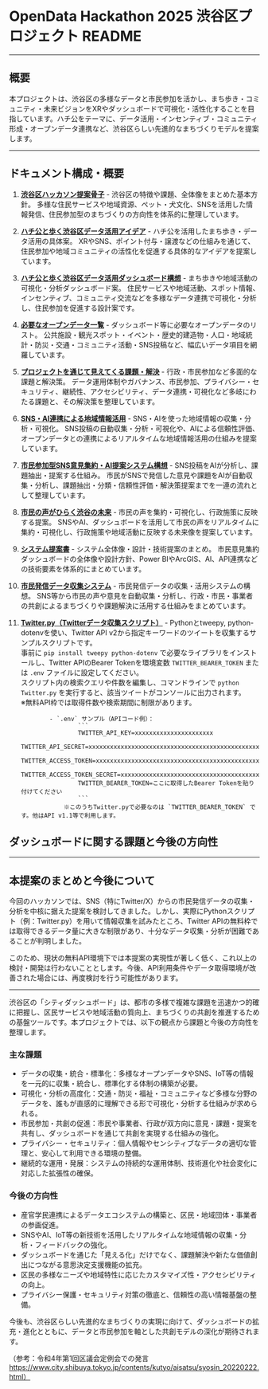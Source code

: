 # OpenData Hackathon 2025 渋谷区プロジェクト README

---

## 概要
本プロジェクトは、渋谷区の多様なデータと市民参加を活かし、まち歩き・コミュニティ・未来ビジョンをXRやダッシュボードで可視化・活性化することを目指しています。ハチ公をテーマに、データ活用・インセンティブ・コミュニティ形成・オープンデータ連携など、渋谷区らしい先進的なまちづくりモデルを提案します。

---

## ドキュメント構成・概要
1. **[渋谷区ハッカソン提案骨子](./01.shibuya.md)**
        - 渋谷区の特徴や課題、全体像をまとめた基本方針。
            多様な住民サービスや地域資源、ペット・犬文化、SNSを活用した情報発信、住民参加型のまちづくりの方向性を体系的に整理しています。
2. **[ハチ公と歩く渋谷区データ活用アイデア](./02.hatikou.md)**
        - ハチ公を活用したまち歩き・データ活用の具体案。
            XRやSNS、ポイント付与・譲渡などの仕組みを通じて、住民参加や地域コミュニティの活性化を促進する具体的なアイデアを提案しています。
3. **[ハチ公と歩く渋谷区データ活用ダッシュボード構想](./03.dashboard.md)**
        - まち歩きや地域活動の可視化・分析ダッシュボード案。
            住民サービスや地域活動、スポット情報、インセンティブ、コミュニティ交流などを多様なデータ連携で可視化・分析し、住民参加を促進する設計案です。
4. **[必要なオープンデータ一覧](./04.opendata.md)**
        - ダッシュボード等に必要なオープンデータのリスト。
            公共施設・観光スポット・イベント・歴史的建造物・人口・地域統計・防災・交通・コミュニティ活動・SNS投稿など、幅広いデータ項目を網羅しています。
5. **[プロジェクトを通じて見えてくる課題・解決](./05.problem.md)**
        - 行政・市民参加など多面的な課題と解決策。
            データ運用体制やガバナンス、市民参加、プライバシー・セキュリティ、継続性、アクセシビリティ、データ連携・可視化など多岐にわたる課題と、その解決策を整理しています。
6. **[SNS・AI連携による地域情報活用](./06.SNS_AI.md)**
        - SNS・AIを使った地域情報の収集・分析・可視化。
            SNS投稿の自動収集・分析・可視化や、AIによる信頼性評価、オープンデータとの連携によるリアルタイムな地域情報活用の仕組みを提案しています。
7. **[市民参加型SNS意見集約・AI提案システム構想](./07.SNS_AI_Opinion.md)**
        - SNS投稿をAIが分析し、課題抽出・提案する仕組み。
            市民がSNSで発信した意見や課題をAIが自動収集・分析し、課題抽出・分類・信頼性評価・解決策提案までを一連の流れとして整理しています。
8. **[市民の声がひらく渋谷の未来](./08.市民の声がひらく渋谷の未来.md)**
        - 市民の声を集約・可視化し、行政施策に反映する提案。
            SNSやAI、ダッシュボードを活用して市民の声をリアルタイムに集約・可視化し、行政施策や地域活動に反映する未来像を提案しています。
9. **[システム提案書](./09.システム提案書.md)**
        - システム全体像・設計・技術提案のまとめ。
            市民意見集約ダッシュボードの全体像や設計方針、Power BIやArcGIS、AI、API連携などの技術要素を体系的にまとめています。
10. **[市民発信データ収集システム](./10.市民発信データ収集システム.md)**
        - 市民発信データの収集・活用システムの構想。
            SNS等から市民の声や意見を自動収集・分析し、行政・市民・事業者の共創によるまちづくりや課題解決に活用する仕組みをまとめています。

11. **[Twitter.py（Twitterデータ収集スクリプト）](./Twitter.py)**
        - Pythonとtweepy, python-dotenvを使い、Twitter API v2から指定キーワードのツイートを収集するサンプルスクリプトです。  
            事前に `pip install tweepy python-dotenv` で必要なライブラリをインストールし、Twitter APIのBearer Tokenを環境変数 `TWITTER_BEARER_TOKEN` または `.env` ファイルに設定してください。  
            スクリプト内の検索クエリや件数を編集し、コマンドラインで `python Twitter.py` を実行すると、該当ツイートがコンソールに出力されます。  
            ※無料API枠では取得件数や検索期間に制限があります。  


                - `.env` サンプル（APIコード例）：
                        ```
                        TWITTER_API_KEY=xxxxxxxxxxxxxxxxxxxxxx
                        TWITTER_API_SECRET=xxxxxxxxxxxxxxxxxxxxxxxxxxxxxxxxxxxxxxxxxxxxxxxxxx
                        TWITTER_ACCESS_TOKEN=xxxxxxxxxxxxxxxxxxxxxxxxxxxxxxxxxxxxxxxxxxxxxxx
                        TWITTER_ACCESS_TOKEN_SECRET=xxxxxxxxxxxxxxxxxxxxxxxxxxxxxxxxxxxxxxxxx
                        TWITTER_BEARER_TOKEN=ここに取得したBearer Tokenを貼り付けてください
                        ```
                    ※このうちTwitter.pyで必要なのは `TWITTER_BEARER_TOKEN` です。他はAPI v1.1等で利用します。


## ダッシュボードに関する課題と今後の方向性

---

## 本提案のまとめと今後について

今回のハッカソンでは、SNS（特にTwitter/X）からの市民発信データの収集・分析を中核に据えた提案を検討してきました。しかし、実際にPythonスクリプト（例：Twitter.py）を用いて情報収集を試みたところ、Twitter APIの無料枠では取得できるデータ量に大きな制限があり、十分なデータ収集・分析が困難であることが判明しました。

このため、現状の無料API環境下では本提案の実現性が著しく低く、これ以上の検討・開発は行わないこととします。今後、API利用条件やデータ取得環境が改善された場合には、再度検討を行う可能性があります。

---

渋谷区の「シティダッシュボード」は、都市の多様で複雑な課題を迅速かつ的確に把握し、区民サービスや地域活動の質向上、まちづくりの共創を推進するための基盤ツールです。本プロジェクトでは、以下の観点から課題と今後の方向性を整理します。

### 主な課題
- データの収集・統合・標準化：多様なオープンデータやSNS、IoT等の情報を一元的に収集・統合し、標準化する体制の構築が必要。
- 可視化・分析の高度化：交通・防災・福祉・コミュニティなど多様な分野のデータを、誰もが直感的に理解できる形で可視化・分析する仕組みが求められる。
- 市民参加・共創の促進：市民や事業者、行政が双方向に意見・課題・提案を共有し、ダッシュボードを通じて共創を実現する仕組みの強化。
- プライバシー・セキュリティ：個人情報やセンシティブなデータの適切な管理と、安心して利用できる環境の整備。
- 継続的な運用・発展：システムの持続的な運用体制、技術進化や社会変化に対応した拡張性の確保。

### 今後の方向性
- 産官学民連携によるデータエコシステムの構築と、区民・地域団体・事業者の参画促進。
- SNSやAI、IoT等の新技術を活用したリアルタイムな地域情報の収集・分析・フィードバックの強化。
- ダッシュボードを通じた「見える化」だけでなく、課題解決や新たな価値創出につながる意思決定支援機能の拡充。
- 区民の多様なニーズや地域特性に応じたカスタマイズ性・アクセシビリティの向上。
- プライバシー保護・セキュリティ対策の徹底と、信頼性の高い情報基盤の整備。

今後も、渋谷区らしい先進的なまちづくりの実現に向けて、ダッシュボードの拡充・進化とともに、データと市民参加を軸とした共創モデルの深化が期待されます。

（参考：令和4年第1回区議会定例会での発言 https://www.city.shibuya.tokyo.jp/contents/kutyo/aisatsu/syosin_20220222.html）